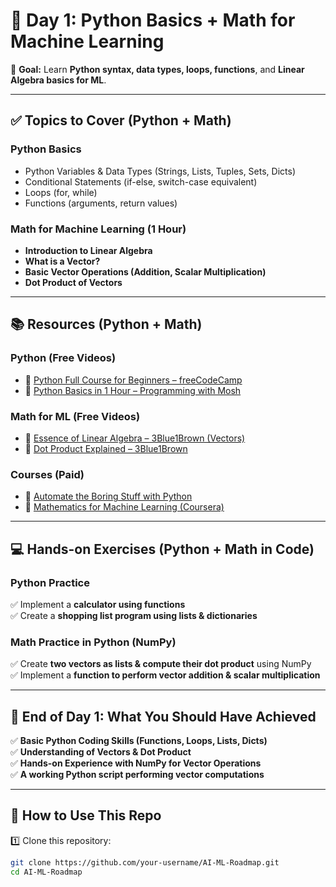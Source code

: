 # 🚀 Day 1: Python Basics + Math for Machine Learning

🎯 **Goal:** Learn **Python syntax, data types, loops, functions**, and **Linear Algebra basics for ML**.

---

## ✅ Topics to Cover (Python + Math)

### **Python Basics**
- Python Variables & Data Types (Strings, Lists, Tuples, Sets, Dicts)
- Conditional Statements (if-else, switch-case equivalent)
- Loops (for, while)
- Functions (arguments, return values)

### **Math for Machine Learning (1 Hour)**
- **Introduction to Linear Algebra**
- **What is a Vector?**
- **Basic Vector Operations (Addition, Scalar Multiplication)**
- **Dot Product of Vectors**

---

## 📚 Resources (Python + Math)

### **Python (Free Videos)**
- 🎥 [Python Full Course for Beginners – freeCodeCamp](https://www.youtube.com/watch?v=rfscVS0vtbw)
- 🎥 [Python Basics in 1 Hour – Programming with Mosh](https://www.youtube.com/watch?v=_uQrJ0TkZlc)

### **Math for ML (Free Videos)**
- 🎥 [Essence of Linear Algebra – 3Blue1Brown (Vectors)](https://www.youtube.com/watch?v=fNk_zzaMoSs)
- 🎥 [Dot Product Explained – 3Blue1Brown](https://www.youtube.com/watch?v=LyGKycYT2v0)

### **Courses (Paid)**
- 📖 [Automate the Boring Stuff with Python](https://www.udemy.com/course/automate/)
- 📖 [Mathematics for Machine Learning (Coursera)](https://www.coursera.org/specializations/mathematics-machine-learning)

---

## 💻 Hands-on Exercises (Python + Math in Code)

### **Python Practice**
✅ Implement a **calculator using functions**  
✅ Create a **shopping list program using lists & dictionaries**  

### **Math Practice in Python (NumPy)**
✅ Create **two vectors as lists & compute their dot product** using NumPy  
✅ Implement a **function to perform vector addition & scalar multiplication**  

---

## 🎯 End of Day 1: What You Should Have Achieved
✅ **Basic Python Coding Skills (Functions, Loops, Lists, Dicts)**  
✅ **Understanding of Vectors & Dot Product**  
✅ **Hands-on Experience with NumPy for Vector Operations**  
✅ **A working Python script performing vector computations**  

---

## 📌 How to Use This Repo
1️⃣ Clone this repository:  
   ```sh
   git clone https://github.com/your-username/AI-ML-Roadmap.git
   cd AI-ML-Roadmap
